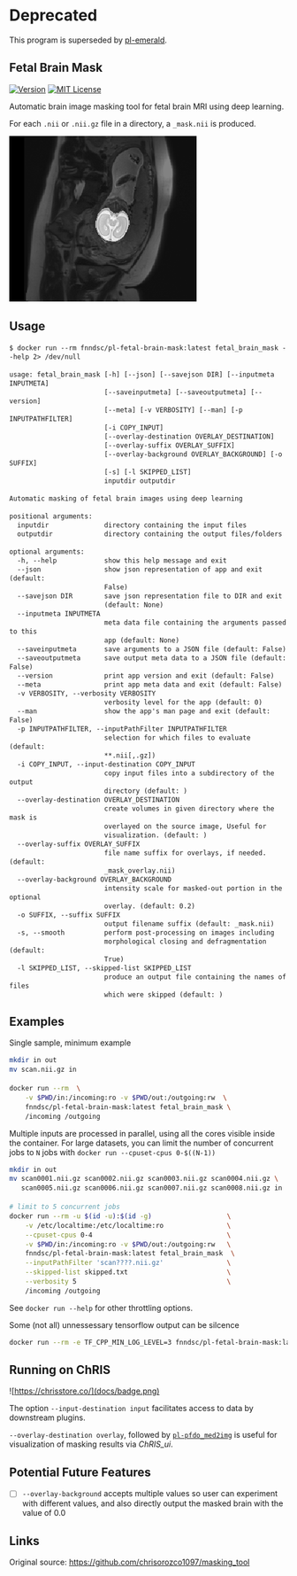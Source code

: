 # Deprecated

This program is superseded by [pl-emerald](https://github.com/FNNDSC/pl-emerald).

## Fetal Brain Mask

[![Version](https://img.shields.io/docker/v/fnndsc/pl-fetal-brain-mask?sort=semver)](https://hub.docker.com/r/fnndsc/pl-fetal-brain-mask)
[![MIT License](https://img.shields.io/github/license/fnndsc/pl-fetal-brain-mask)](https://github.com/FNNDSC/pl-fetal-brain-mask/blob/master/LICENSE)

Automatic brain image masking tool for fetal brain MRI using deep learning.

For each `.nii` or `.nii.gz` file in a directory, a `_mask.nii` is produced.

![Figure](docs/fetal_brain_mask.png)

##  Usage

```
$ docker run --rm fnndsc/pl-fetal-brain-mask:latest fetal_brain_mask --help 2> /dev/null

usage: fetal_brain_mask [-h] [--json] [--savejson DIR] [--inputmeta INPUTMETA]
                        [--saveinputmeta] [--saveoutputmeta] [--version]
                        [--meta] [-v VERBOSITY] [--man] [-p INPUTPATHFILTER]
                        [-i COPY_INPUT]
                        [--overlay-destination OVERLAY_DESTINATION]
                        [--overlay-suffix OVERLAY_SUFFIX]
                        [--overlay-background OVERLAY_BACKGROUND] [-o SUFFIX]
                        [-s] [-l SKIPPED_LIST]
                        inputdir outputdir

Automatic masking of fetal brain images using deep learning

positional arguments:
  inputdir              directory containing the input files
  outputdir             directory containing the output files/folders

optional arguments:
  -h, --help            show this help message and exit
  --json                show json representation of app and exit (default:
                        False)
  --savejson DIR        save json representation file to DIR and exit
                        (default: None)
  --inputmeta INPUTMETA
                        meta data file containing the arguments passed to this
                        app (default: None)
  --saveinputmeta       save arguments to a JSON file (default: False)
  --saveoutputmeta      save output meta data to a JSON file (default: False)
  --version             print app version and exit (default: False)
  --meta                print app meta data and exit (default: False)
  -v VERBOSITY, --verbosity VERBOSITY
                        verbosity level for the app (default: 0)
  --man                 show the app's man page and exit (default: False)
  -p INPUTPATHFILTER, --inputPathFilter INPUTPATHFILTER
                        selection for which files to evaluate (default:
                        **.nii[,.gz])
  -i COPY_INPUT, --input-destination COPY_INPUT
                        copy input files into a subdirectory of the output
                        directory (default: )
  --overlay-destination OVERLAY_DESTINATION
                        create volumes in given directory where the mask is
                        overlayed on the source image, Useful for
                        visualization. (default: )
  --overlay-suffix OVERLAY_SUFFIX
                        file name suffix for overlays, if needed. (default:
                        _mask_overlay.nii)
  --overlay-background OVERLAY_BACKGROUND
                        intensity scale for masked-out portion in the optional
                        overlay. (default: 0.2)
  -o SUFFIX, --suffix SUFFIX
                        output filename suffix (default: _mask.nii)
  -s, --smooth          perform post-processing on images including
                        morphological closing and defragmentation (default:
                        True)
  -l SKIPPED_LIST, --skipped-list SKIPPED_LIST
                        produce an output file containing the names of files
                        which were skipped (default: )
```

## Examples

Single sample, minimum example

```bash
mkdir in out
mv scan.nii.gz in

docker run --rm  \
    -v $PWD/in:/incoming:ro -v $PWD/out:/outgoing:rw  \
    fnndsc/pl-fetal-brain-mask:latest fetal_brain_mask \
    /incoming /outgoing
```

Multiple inputs are processed in parallel, using all the cores visible inside the container.
For large datasets, you can limit the number of concurrent jobs to `N` jobs with `docker run --cpuset-cpus 0-$((N-1))`

```bash
mkdir in out
mv scan0001.nii.gz scan0002.nii.gz scan0003.nii.gz scan0004.nii.gz \
   scan0005.nii.gz scan0006.nii.gz scan0007.nii.gz scan0008.nii.gz in

# limit to 5 concurrent jobs
docker run --rm -u $(id -u):$(id -g)                   \
    -v /etc/localtime:/etc/localtime:ro                \
    --cpuset-cpus 0-4                                  \
    -v $PWD/in:/incoming:ro -v $PWD/out:/outgoing:rw   \
    fnndsc/pl-fetal-brain-mask:latest fetal_brain_mask  \
    --inputPathFilter 'scan????.nii.gz'                \
    --skipped-list skipped.txt                         \
    --verbosity 5                                      \
    /incoming /outgoing
```

See `docker run --help` for other throttling options.

Some (not all) unnessessary tensorflow output can be silcence

```bash
docker run --rm -e TF_CPP_MIN_LOG_LEVEL=3 fnndsc/pl-fetal-brain-mask:latest
```

## Running on ChRIS

![https://chrisstore.co/](docs/badge.png)

The option `--input-destination input` facilitates access to data by downstream plugins.

`--overlay-destination overlay`, followed by
[`pl-pfdo_med2img`](https://chrisstore.co/plugin/56)
is useful for visualization of masking results via *ChRIS_ui*.

## Potential Future Features

- [ ] `--overlay-background` accepts multiple values so user can experiment with different values, and also directly output the masked brain with the value of 0.0

## Links

Original source:
https://github.com/chrisorozco1097/masking_tool
